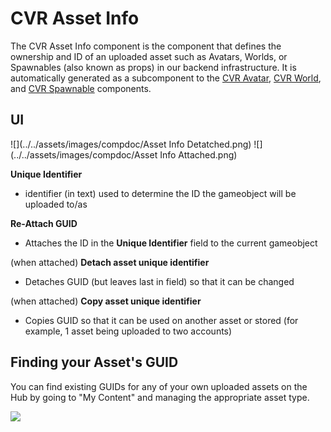 # CVR Asset Info <div class="whitelisted" data-list="AWP"></div>

The CVR Asset Info component is the component that defines the ownership and ID of an uploaded asset such as Avatars, Worlds, or Spawnables (also known as props) in our backend infrastructure. It is automatically generated as a subcomponent to the [CVR Avatar](cvr-avatar.md), [CVR World](cvr-world.md), and [CVR Spawnable](cvr-spawnable.md) components. 

## UI

![](../../assets/images/compdoc/Asset Info Detatched.png)
![](../../assets/images/compdoc/Asset Info Attached.png)

__Unique Identifier__

- identifier (in text) used to determine the ID the gameobject will be uploaded to/as

__Re-Attach GUID__

- Attaches the ID in the __Unique Identifier__ field to the current gameobject

(when attached) __Detach asset unique identifier__

- Detaches GUID (but leaves last in field) so that it can be changed

(when attached) __Copy asset unique identifier__

- Copies GUID so that it can be used on another asset or stored (for example, 1 asset being uploaded to two accounts)

## Finding your Asset's GUID

You can find existing GUIDs for any of your own uploaded assets on the Hub by going to "My Content" and managing the appropriate asset type.

![](../../assets/images/asset-info.svg)
